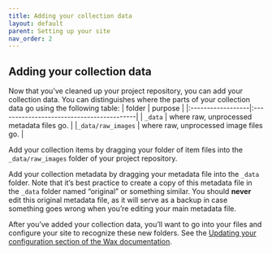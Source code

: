 ```yaml
---
title: Adding your collection data
layout: default
parent: Setting up your site
nav_order: 2
---
```

## **Adding your collection data**

Now that you’ve cleaned up your project repository, you can add your collection data. You can distinguishes where the parts of your collection data go using the following table:
| folder            | purpose                                   |
|:------------------|:------------------------------------------|
| `_data`           | where raw, unprocessed metadata files go. |
|`_data/raw_images` | where raw, unprocessed image files go.    |


Add your collection items by dragging your folder of item files into the `_data/raw_images` folder of your project repository.

Add your collection metadata by dragging your metadata file into the `_data` folder. Note that it’s best practice to create a copy of this metadata file in the `_data` folder named “original” or something similar. You should **never** edit this original metadata file, as it will serve as a backup in case something goes wrong when you’re editing your main metadata file.

After you’ve added your collection data, you’ll want to go into your files and configure your site to recognize these new folders. See the [Updating your configuration section of the Wax documentation](https://minicomp.github.io/wiki/wax/setting-up-your-site/updating-your-configuration/).
